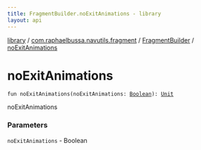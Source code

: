 ```yaml
---
title: FragmentBuilder.noExitAnimations - library
layout: api
---
```


<div class='api-docs-breadcrumbs'><a href="../../index.html">library</a> / <a href="../index.html">com.raphaelbussa.navutils.fragment</a> / <a href="index.html">FragmentBuilder</a> / <a href="./no-exit-animations.html">noExitAnimations</a></div>

# noExitAnimations

<div class="signature"><code><span class="keyword">fun </span><span class="identifier">noExitAnimations</span><span class="symbol">(</span><span class="parameterName" id="com.raphaelbussa.navutils.fragment.FragmentBuilder$noExitAnimations(kotlin.Boolean)/noExitAnimations">noExitAnimations</span><span class="symbol">:</span>&nbsp;<a href="https://kotlinlang.org/api/latest/jvm/stdlib/kotlin/-boolean/index.html"><span class="identifier">Boolean</span></a><span class="symbol">)</span><span class="symbol">: </span><a href="https://kotlinlang.org/api/latest/jvm/stdlib/kotlin/-unit/index.html"><span class="identifier">Unit</span></a></code></div>

noExitAnimations

### Parameters

<code>noExitAnimations</code> - Boolean